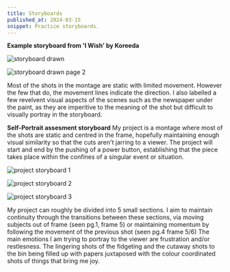 ```yaml
---
title: Storyboards
published_at: 2024-03-15
snippet: Practice storyboards. 
---
```


**Example storyboard from 'I Wish' by Koreeda**

![storyboard drawn](/w03s1/iwsb1.JPG)

![storyboard drawn page 2](w03s1/iwsb2.JPG)

Most of the shots in the montage are static with limited movement. However the few that do, the movement lines indicate the direction. I also labelled a few revelvent visual aspects of the scenes such as the newspaper under the paint, as they are imperitive to the meaning of the shot but difficult to visually portray in the storyboard.

**Self-Portrait assesment storyboard**
My project is a montage where most of the shots are static and centred in the frame, hopefully maintaining enough visual similarity so that the cuts aren't jarring to a viewer. 
The project will start and end by the pushing of a power button, establishing that the piece takes place within the confines of a singular event or situation. 

![project storyboard 1](/w03s1/storyb01.JPG)

![project storyboard 2](/w03s1/storyb02.JPG)

![project storyboard 3](/w03s1/storyb03.JPG)

My project can roughly be divided into 5 small sections. I aim to maintain continuity through the transitions between these sections, via moving subjects out of frame (seen pg.1, frame 5) or maintaining momentum by following the movement of the previous shot (seen pg.4 frame 5/6) 
The main emotions I am trying to portray to the viewer are frustration and/or restlesness. The lingering shots of the fidgeting and the cutaway shots to the bin being filled up with papers juxtaposed with the colour coordinated shots of things that bring me joy. 